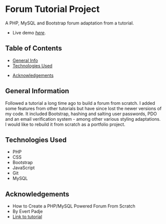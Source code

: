 # Forum Tutorial Project
A PHP, MySQL and Bootstrap forum adaptation from a tutorial.
- Live demo [_here_](http://mch123.x10host.com).

## Table of Contents
* [General Info](#general-information)
* [Technologies Used](#technologies-used)
<!-- * [Features](#current-features)
* [Screenshots](#screenshots)
* [Setup](#setup)
* [Usage](#usage)
* [Project Status](#project-status)
* [Room for Improvement](#room-for-improvement) -->
* [Acknowledgements](#acknowledgements)
<!-- * [Contact](#contact)
* [License](#license) -->


## General Information
Followed a tutorial a long time ago to build a forum from scratch. I added some features from other tutorials but have since lost the newer versions of my code. It included Bootstrap, hashing and salting user passwords, PDO and an email verification system - among other various styling adaptations. I would like to rebuild it from scratch as a portfolio project.


## Technologies Used
- PHP
- CSS
- Bootstrap
- JavaScript
- Git
- MySQL


<!-- ## Current Features
List the ready features here:
- Awesome feature 1
- Awesome feature 2
- Awesome feature 3 -->


<!-- ## Screenshots
![Example screenshot](https://raw.githubusercontent.com/Apress/intro-javascript-game-dev/master/9781484232514.jpg)
If you have screenshots you'd like to share, include them here. -->


<!-- ## Setup
What are the project requirements/dependencies? Where are they listed? A requirements.txt or a Pipfile.lock file perhaps? Where is it located?

Proceed to describe how to install / setup one's local environment / get started with the project. -->


<!-- ## Usage
How does one go about using it?
Provide various use cases and code examples here.

`write-your-code-here` -->


<!-- ## Project Status
Project is: _in progress_ / _complete_ / _no longer being worked on_. If you are no longer working on it, provide reasons why. -->


<!-- ## Room for Improvement
Include areas you believe need improvement / could be improved. Also add TODOs for future development.

Room for improvement:
- Improvement to be done 1
- Improvement to be done 2

To do:
- Feature to be added 1
- Feature to be added 2 -->


## Acknowledgements
- How to Create a PHP/MySQL Powered Forum From Scratch
- By Evert Padje
- [Link to tutorial](https://code.tutsplus.com/tutorials/how-to-create-a-phpmysql-powered-forum-from-scratch--net-10188)


<!-- ## Contact
Created by [@flynerdpl](https://www.flynerd.pl/) - feel free to contact me! -->


<!-- Optional -->
<!-- ## License -->
<!-- This project is open source and available under the [... License](). -->

<!-- You don't have to include all sections - just the one's relevant to your project -->
